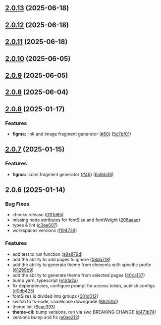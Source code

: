 

## [2.0.13](https://github.com/atls/figma/compare/@atls/figma-theme-cli@2.0.13...@atls/figma-theme-cli@2.0.13) (2025-06-18)






## [2.0.12](https://github.com/atls/figma/compare/@atls/figma-theme-cli@2.0.11...@atls/figma-theme-cli@2.0.12) (2025-06-18)






## [2.0.11](https://github.com/atls/figma/compare/@atls/figma-theme-cli@2.0.10...@atls/figma-theme-cli@2.0.11) (2025-06-18)






## [2.0.10](https://github.com/atls/figma/compare/@atls/figma-theme-cli@2.0.9...@atls/figma-theme-cli@2.0.10) (2025-06-05)






## [2.0.9](https://github.com/atls/figma/compare/@atls/figma-theme-cli@2.0.8...@atls/figma-theme-cli@2.0.9) (2025-06-05)






## [2.0.8](https://github.com/atls/figma/compare/@atls/figma-theme-cli@2.0.8...@atls/figma-theme-cli@2.0.8) (2025-06-04)






## [2.0.8](https://github.com/atls/figma/compare/@atls/figma-theme-cli@2.0.7...@atls/figma-theme-cli@2.0.8) (2025-01-17)


### Features


* **figma:** link and image fragment generator ([#50](https://github.com/atls/figma/issues/50)) ([5c7bf01](https://github.com/atls/figma/commit/5c7bf013046f44d038a763f9ee2d8ad263c2a69f))



## [2.0.7](https://github.com/atls/figma/compare/@atls/figma-theme-cli@2.0.6...@atls/figma-theme-cli@2.0.7) (2025-01-15)

### Features

- **figma:** icons fragment generator ([#49](https://github.com/atls/figma/issues/49)) ([6a9da16](https://github.com/atls/figma/commit/6a9da16b8312ff8a5ea2cb2d46f506f8927b0e3c))

## 2.0.6 (2025-01-14)

### Bug Fixes

- checks release ([01f1d65](https://github.com/atls/figma/commit/01f1d6554c5656ffb66fbe16cb4bd09275d6eed6))
- missing node attributes for fontSize and fontWeight ([206aaad](https://github.com/atls/figma/commit/206aaad8502581f393e8c59f0df1b18c04c06508))
- types & lint ([c3ee607](https://github.com/atls/figma/commit/c3ee607aab083d1560bda7dfc4c3cc524c72bd29))
- workspaces versions ([f194739](https://github.com/atls/figma/commit/f1947396015b90ce5dbb913549f9ff6bb13059b8))

### Features

- add test to run function ([a9a879d](https://github.com/atls/figma/commit/a9a879dc2698a82f87f308fcfab7e61c87ef352b))
- add the ability to add pages to ignore ([08da718](https://github.com/atls/figma/commit/08da7182c3f3ce14310e4df7c5145ed2a63e5d37))
- add the ability to generate theme from elements with specific prefix ([61299b9](https://github.com/atls/figma/commit/61299b9e055dbdf5e9d4b531439a4b83e769a8f2))
- add the ability to generate theme from selected pages ([40ca157](https://github.com/atls/figma/commit/40ca15751478a6f201c3616fe67b119e2fa3e0cf))
- bump yarn, typescript ([e1b1a2a](https://github.com/atls/figma/commit/e1b1a2a25b01264a3ac1494e5b8724ddce600a52))
- fix dependencies, configure prompt for access token, publish configs ([d0db425](https://github.com/atls/figma/commit/d0db42522e5a90b1da9a81afd633ea1cd59002fa))
- fontSizes is divided into groups ([001d012](https://github.com/atls/figma/commit/001d0129ba274124e0a953722a50ae5cd80c9f6b))
- switch to ts-node, camelcase downgrade ([88251b1](https://github.com/atls/figma/commit/88251b1656f9d21b72a54f797e17a3649d87b540))
- theme init ([6cac393](https://github.com/atls/figma/commit/6cac3930022e053698eff0ba1db398f652894eb6))
- **theme-cli:** bump versions, run via swc BREAKING CHANGE ([d471b74](https://github.com/atls/figma/commit/d471b74484839bb96dc4002a327cbad51af58171))
- versions bump and fix ([e0ae212](https://github.com/atls/figma/commit/e0ae2123cfe154812d7050e93e2fb150e1a3c331))
